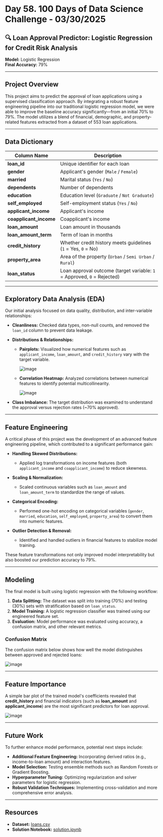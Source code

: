 # Day 58. 100 Days of Data Science Challenge - 03/30/2025

## 🔍 Loan Approval Predictor: Logistic Regression for Credit Risk Analysis  

**Model:** Logistic Regression  
**Final Accuracy:** 79%  

---

## Project Overview

This project aims to predict the approval of loan applications using a supervised classification approach. By integrating a robust feature engineering pipeline into our traditional logistic regression model, we were able to improve the baseline accuracy significantly—from an initial 70% to 79%. The model utilizes a blend of financial, demographic, and property-related features extracted from a dataset of 553 loan applications.

---

## Data Dictionary

| Column Name            | Description                                                            |
|------------------------|------------------------------------------------------------------------|
| **loan_id**            | Unique identifier for each loan                                      |
| **gender**             | Applicant's gender (`Male` / `Female`)                                 |
| **married**            | Marital status (`Yes` / `No`)                                          |
| **dependents**         | Number of dependents                                                   |
| **education**          | Education level (`Graduate` / `Not Graduate`)                          |
| **self_employed**      | Self-employment status (`Yes` / `No`)                                  |
| **applicant_income**   | Applicant's income                                                     |
| **coapplicant_income** | Coapplicant's income                                                   |
| **loan_amount**        | Loan amount in thousands                                               |
| **loan_amount_term**   | Term of loan in months                                                 |
| **credit_history**     | Whether credit history meets guidelines (`1` = Yes, `0` = No)          |
| **property_area**      | Area of the property (`Urban` / `Semi Urban` / `Rural`)                |
| **loan_status**        | Loan approval outcome (target variable: `1` = Approved, `0` = Rejected)  |

---

## Exploratory Data Analysis (EDA)

Our initial analysis focused on data quality, distribution, and inter-variable relationships:
- **Cleanliness:** Checked data types, non-null counts, and removed the `loan_id` column to prevent data leakage.
- **Distributions & Relationships:**  
  - **Pairplots:** Visualized how numerical features such as `applicant_income`, `loan_amount`, and `credit_history` vary with the target variable.
    
    ![image](https://github.com/user-attachments/assets/214cb413-d447-4979-a820-4231987014bd)
    
  - **Correlation Heatmap:** Analyzed correlations between numerical features to identify potential multicollinearity.
    
    ![image](https://github.com/user-attachments/assets/d381577d-f398-413b-9c7e-87f40c2b8a57)
    
- **Class Imbalance:** The target distribution was examined to understand the approval versus rejection rates (~70% approved).

---

## Feature Engineering

A critical phase of this project was the development of an advanced feature engineering pipeline, which contributed to a significant performance gain:

- **Handling Skewed Distributions:**  
  - Applied log transformations on income features (both `applicant_income` and `coapplicant_income`) to reduce skewness.
  
- **Scaling & Normalization:**  
  - Scaled continuous variables such as `loan_amount` and `loan_amount_term` to standardize the range of values.
  
- **Categorical Encoding:**  
  - Performed one-hot encoding on categorical variables (`gender`, `married`, `education`, `self_employed`, `property_area`) to convert them into numeric features.
  
- **Outlier Detection & Removal:**  
  - Identified and handled outliers in financial features to stabilize model training.

These feature transformations not only improved model interpretability but also boosted our prediction accuracy to 79%.

---

## Modeling

The final model is built using logistic regression with the following workflow:
1. **Data Splitting:** The dataset was split into training (70%) and testing (30%) sets with stratification based on `loan_status`.
2. **Model Training:** A logistic regression classifier was trained using our engineered feature set.
3. **Evaluation:** Model performance was evaluated using accuracy, a confusion matrix, and other relevant metrics.


### Confusion Matrix

The confusion matrix below shows how well the model distinguishes between approved and rejected loans:
  
![image](https://github.com/user-attachments/assets/5b146f5b-5102-4369-9f6a-93cec2cb2a5c)

---

## Feature Importance

A simple bar plot of the trained model's coefficients revealed that **credit_history** and financial indicators (such as **loan_amount** and **applicant_income**) are the most significant predictors for loan approval.

![image](https://github.com/user-attachments/assets/6d739da1-b662-4f82-b683-25862c6479e3)

---

## Future Work

To further enhance model performance, potential next steps include:
- **Additional Feature Engineering:** Incorporating derived ratios (e.g., income-to-loan amount) and interaction features.
- **Model Selection:** Testing ensemble methods such as Random Forests or Gradient Boosting.
- **Hyperparameter Tuning:** Optimizing regularization and solver parameters for logistic regression.
- **Robust Validation Techniques:** Implementing cross-validation and more comprehensive error analysis.

---

## Resources

- **Dataset:** [loans.csv](https://ppl-ai-file-upload.s3.amazonaws.com/web/direct-files/30330689/f0cbde62-9fdb-4930-a7b2-f54d6bb312b6/loans.csv)
- **Solution Notebook:** [solution.ipynb](https://ppl-ai-file-upload.s3.amazonaws.com/web/direct-files/30330689/2ecb2471-2358-4308-b0b4-4dee0011a26c/solution.ipynb)
